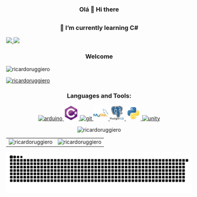 # <h3 align="center">Olá 👋 Hi there</h3>

## <h3 align="center">🌱 I’m currently learning C#</h3>

<p align="left">
  <a href="https://github.com/ricardoruggiero/github-readme-stats">
    <img src="https://github-readme-stats.vercel.app/api/top-langs/?username=ricardoruggiero&layout=pie" />
  </a>
  <img src="https://github-readme-stats.vercel.app/api?username=ricardoruggiero&show_icons=true&theme=synthwave&hide_rank=true" />
</p>

<h3 align="center">Welcome</h3>

<p align="left"> <img src="https://komarev.com/ghpvc/?username=ricardoruggiero&label=Profile%20views&color=0e75b6&style=plastic" alt="ricardoruggiero" /> </p>

<p align="left"> <a href="https://github.com/ryo-ma/github-profile-trophy"><img src="https://github-profile-trophy.vercel.app/?username=ricardoruggiero" alt="ricardoruggiero" /></a> </p>

<p align="left">
</p>

<h3 align="center">Languages and Tools:</h3>
<p align="center"> <a href="https://www.arduino.cc/" target="_blank" rel="noreferrer"> <img src="https://cdn.worldvectorlogo.com/logos/arduino-1.svg" alt="arduino" width="40" height="40"/> </a> <a href="https://www.w3schools.com/cs/" target="_blank" rel="noreferrer"> <img src="https://raw.githubusercontent.com/devicons/devicon/master/icons/csharp/csharp-original.svg" alt="csharp" width="40" height="40"/> </a> <a href="https://git-scm.com/" target="_blank" rel="noreferrer"> <img src="https://www.vectorlogo.zone/logos/git-scm/git-scm-icon.svg" alt="git" width="40" height="40"/> </a> <a href="https://www.mysql.com/" target="_blank" rel="noreferrer"> <img src="https://raw.githubusercontent.com/devicons/devicon/master/icons/mysql/mysql-original-wordmark.svg" alt="mysql" width="40" height="40"/> </a> <a href="https://www.postgresql.org" target="_blank" rel="noreferrer"> <img src="https://raw.githubusercontent.com/devicons/devicon/master/icons/postgresql/postgresql-original-wordmark.svg" alt="postgresql" width="40" height="40"/> </a> <a href="https://www.python.org" target="_blank" rel="noreferrer"> <img src="https://raw.githubusercontent.com/devicons/devicon/master/icons/python/python-original.svg" alt="python" width="40" height="40"/> </a> <a href="https://unity.com/" target="_blank" rel="noreferrer"> <img src="https://www.vectorlogo.zone/logos/unity3d/unity3d-icon.svg" alt="unity" width="40" height="40"/> </a> </p>

<p align="center">
  <img src="https://github-readme-stats.vercel.app/api/top-langs?username=ricardoruggiero&show_icons=true&theme=synthwave&locale=en&layout=compact" alt="ricardoruggiero" />
</p>

<table align="center">
  <tr>
    <td valign="top"><img src="https://github-readme-stats.vercel.app/api?username=ricardoruggiero&show_icons=true&theme=dracula&title_color=ecbbbb&text_color=519e7a&bg_color=510193&locale=en" alt="ricardoruggiero" /></td>
    <td valign="top"><img src="https://github-readme-streak-stats.herokuapp.com/?user=ricardoruggiero&theme=dark" alt="ricardoruggiero" /></td>
  </tr>
</table>

<picture >
  <source
    media="(prefers-color-scheme: dark)"
    srcset="https://raw.githubusercontent.com/RicardoRuggiero/RicardoRuggiero/output/github-contribution-grid-snake-dark.svg"
  />
  <source
    media="(prefers-color-scheme: light)"
    srcset="https://raw.githubusercontent.com/RicardoRuggiero/RicardoRuggiero/output/github-contribution-grid-snake.svg"
  />
  <img
    alt="github contribution grid snake animation"
    src="https://raw.githubusercontent.com/RicardoRuggiero/RicardoRuggiero/output/github-contribution-grid-snake.svg"
  />
</picture>
